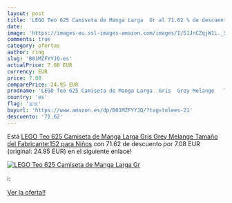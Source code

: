 ```yaml
---
layout: post
title: 'LEGO Teo 625 Camiseta de Manga Larga  Gr al 71.62 % de descuento'
date: 
image: 'https://images-eu.ssl-images-amazon.com/images/I/51JnCZqjW1L._SL200_.jpg'
comments: true
category: ofertas
author: ring
slug: 'B01MZFYYJQ-es'
actualPrice: 7.08 EUR
currency: EUR
price: 7.08
comparePrice: 24.95 EUR
prodname: 'LEGO Teo 625 Camiseta de Manga Larga  Gris  Grey Melange   Tamaño del Fabricante:152 para Niños'
country: 'es'
flag: '🇪🇸'
buyurl: 'https://www.amazon.es/dp/B01MZFYYJQ/?tag=tolees-21'
descuento: '71.62'
---
```


Está [LEGO Teo 625 Camiseta de Manga Larga  Gris  Grey Melange   Tamaño del Fabricante:152 para Niños](https://www.amazon.es/dp/B01MZFYYJQ/?tag=tolees-21) con 71.62 de descuento por 7.08 EUR (original: 24.95 EUR) en el siguiente enlace!

[![LEGO Teo 625 Camiseta de Manga Larga  Gr](https://images-eu.ssl-images-amazon.com/images/I/51JnCZqjW1L._SL200_.jpg)](https://www.amazon.es/dp/B01MZFYYJQ/?tag=tolees-21)

ℹ️:


[Ver la oferta!!](https://www.amazon.es/dp/B01MZFYYJQ/?tag=tolees-21)
